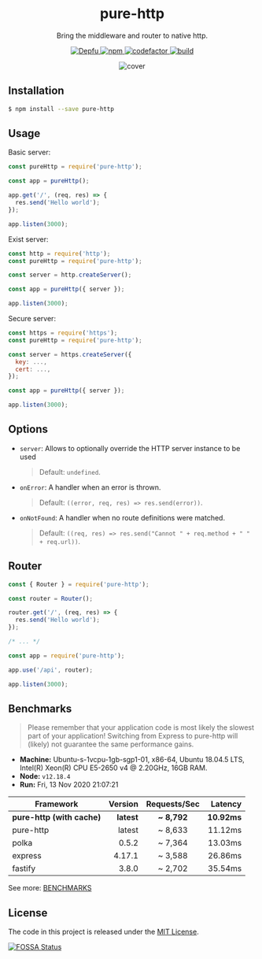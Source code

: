 <h1 align='center'>pure-http</h1>

<p align='center'>Bring the middleware and router to native http.</p>

<p align='center'>
  <a href='https://depfu.com/github/htdangkhoa/pure-http?project_id=17737'>
    <img src='https://badges.depfu.com/badges/22cfff5ebd5901cb72e115e69767cad5/count.svg' alt='Depfu' />
  </a>

  <a href='https://www.npmjs.com/package/pure-http'>
    <img src='https://img.shields.io/npm/v/pure-http' alt='npm' />
  </a>

  <a href="https://www.codefactor.io/repository/github/htdangkhoa/pure-http">
    <img src="https://www.codefactor.io/repository/github/htdangkhoa/pure-http/badge" alt="codefactor" />
  </a>

  <a href='https://travis-ci.org/github/htdangkhoa/pure-http'>
    <img src='https://travis-ci.com/htdangkhoa/pure-http.svg?branch=master' alt='build' />
  </a>
</p>

<div align='center'>
  <img src='./art/cover.jpeg' alt='cover' />
</div>

## Installation

```bash
$ npm install --save pure-http
```

## Usage

Basic server:

```js
const pureHttp = require('pure-http');

const app = pureHttp();

app.get('/', (req, res) => {
  res.send('Hello world');
});

app.listen(3000);
```

Exist server:

```js
const http = require('http');
const pureHttp = require('pure-http');

const server = http.createServer();

const app = pureHttp({ server });

app.listen(3000);
```

Secure server:

```js
const https = require('https');
const pureHttp = require('pure-http');

const server = https.createServer({
  key: ...,
  cert: ...,
});

const app = pureHttp({ server });

app.listen(3000);
```

## Options

- `server`: Allows to optionally override the HTTP server instance to be used

  > Default: `undefined`.

- `onError`: A handler when an error is thrown.

  > Default: `((error, req, res) => res.send(error))`.

- `onNotFound`: A handler when no route definitions were matched.

  > Default: `((req, res) => res.send("Cannot " + req.method + " " + req.url))`.

## Router

```js
const { Router } = require('pure-http');

const router = Router();

router.get('/', (req, res) => {
  res.send('Hello world');
});

/* ... */

const app = require('pure-http');

app.use('/api', router);

app.listen(3000);
```

## Benchmarks

> Please remember that your application code is most likely the slowest part of your application!
> Switching from Express to pure-http will (likely) not guarantee the same performance gains.

- **Machine:** Ubuntu-s-1vcpu-1gb-sgp1-01, x86-64, Ubuntu 18.04.5 LTS, Intel(R) Xeon(R) CPU E5-2650 v4 @ 2.20GHz, 16GB RAM.
- **Node:** `v12.18.4`
- **Run:** Fri, 13 Nov 2020 21:07:21

| Framework                  |    Version | Requests/Sec |     Latency |
| -------------------------- | ---------: | :----------: | ----------: |
| **pure-http (with cache)** | **latest** | **\~ 8,792** | **10.92ms** |
| pure-http                  |     latest |   ~ 8,633    |     11.12ms |
| polka                      |      0.5.2 |   ~ 7,364    |     13.03ms |
| express                    |     4.17.1 |   ~ 3,588    |     26.86ms |
| fastify                    |      3.8.0 |   ~ 2,702    |     35.54ms |

See more: [BENCHMARKS](./bench)

## License

The code in this project is released under the [MIT License](./LICENSE).

[![FOSSA Status](https://app.fossa.com/api/projects/git%2Bgithub.com%2Fhtdangkhoa%2Fpure-http.svg?type=large)](https://app.fossa.com/projects/git%2Bgithub.com%2Fhtdangkhoa%2Fpure-http?ref=badge_large)
